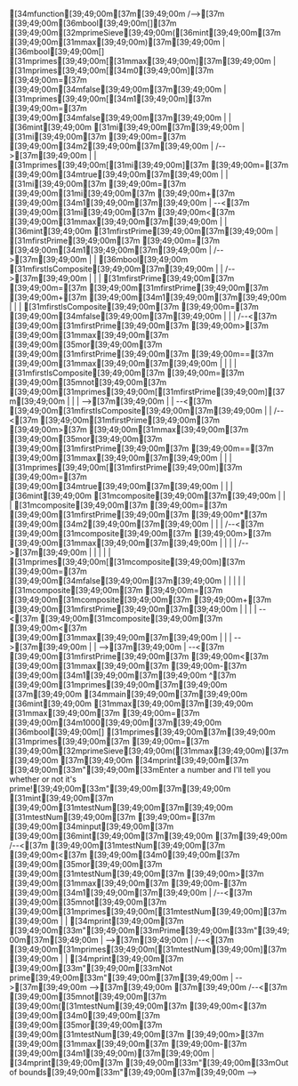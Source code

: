 [34mfunction[39;49;00m[37m[39;49;00m
/-->[37m [39;49;00m[36mbool[39;49;00m[][37m [39;49;00m[32mprimeSieve[39;49;00m([36mint[39;49;00m[37m [39;49;00m[31mmax[39;49;00m)[37m[39;49;00m
| [36mbool[39;49;00m[] [31mprimes[39;49;00m[[31mmax[39;49;00m][37m[39;49;00m
| [31mprimes[39;49;00m[[34m0[39;49;00m][37m [39;49;00m=[37m [39;49;00m[34mfalse[39;49;00m[37m[39;49;00m
| [31mprimes[39;49;00m[[34m1[39;49;00m][37m [39;49;00m=[37m [39;49;00m[34mfalse[39;49;00m[37m[39;49;00m
|
| [36mint[39;49;00m [31mi[39;49;00m[37m[39;49;00m
| [31mi[39;49;00m[37m [39;49;00m=[37m [39;49;00m[34m2[39;49;00m[37m[39;49;00m
| /-->[37m[39;49;00m
| | [31mprimes[39;49;00m[[31mi[39;49;00m][37m [39;49;00m=[37m [39;49;00m[34mtrue[39;49;00m[37m[39;49;00m
| | [31mi[39;49;00m[37m [39;49;00m=[37m [39;49;00m[31mi[39;49;00m[37m [39;49;00m+[37m [39;49;00m[34m1[39;49;00m[37m[39;49;00m
| \--<[37m [39;49;00m[31mi[39;49;00m[37m [39;49;00m<[37m [39;49;00m[31mmax[39;49;00m[37m[39;49;00m
|
| [36mint[39;49;00m [31mfirstPrime[39;49;00m[37m[39;49;00m
| [31mfirstPrime[39;49;00m[37m [39;49;00m=[37m [39;49;00m[34m1[39;49;00m[37m[39;49;00m
| /-->[37m[39;49;00m
| | [36mbool[39;49;00m [31mfirstIsComposite[39;49;00m[37m[39;49;00m
| | /-->[37m[39;49;00m
| | | [31mfirstPrime[39;49;00m[37m [39;49;00m=[37m [39;49;00m[31mfirstPrime[39;49;00m[37m [39;49;00m+[37m [39;49;00m[34m1[39;49;00m[37m[39;49;00m
| | | [31mfirstIsComposite[39;49;00m[37m [39;49;00m=[37m [39;49;00m[34mfalse[39;49;00m[37m[39;49;00m
| | | /--<[37m [39;49;00m[31mfirstPrime[39;49;00m[37m [39;49;00m>[37m [39;49;00m[31mmax[39;49;00m[37m [39;49;00m[35mor[39;49;00m[37m [39;49;00m[31mfirstPrime[39;49;00m[37m [39;49;00m==[37m [39;49;00m[31mmax[39;49;00m[37m[39;49;00m
| | | | [31mfirstIsComposite[39;49;00m[37m [39;49;00m=[37m [39;49;00m[35mnot[39;49;00m[37m [39;49;00m[31mprimes[39;49;00m[[31mfirstPrime[39;49;00m][37m[39;49;00m
| | | \-->[37m[39;49;00m
| | \--<[37m [39;49;00m[31mfirstIsComposite[39;49;00m[37m[39;49;00m
| | /--<[37m [39;49;00m[31mfirstPrime[39;49;00m[37m [39;49;00m>[37m [39;49;00m[31mmax[39;49;00m[37m [39;49;00m[35mor[39;49;00m[37m [39;49;00m[31mfirstPrime[39;49;00m[37m [39;49;00m==[37m [39;49;00m[31mmax[39;49;00m[37m[39;49;00m
| | | [31mprimes[39;49;00m[[31mfirstPrime[39;49;00m][37m [39;49;00m=[37m [39;49;00m[34mtrue[39;49;00m[37m[39;49;00m
| | | [36mint[39;49;00m [31mcomposite[39;49;00m[37m[39;49;00m
| | | [31mcomposite[39;49;00m[37m [39;49;00m=[37m [39;49;00m[31mfirstPrime[39;49;00m[37m [39;49;00m*[37m [39;49;00m[34m2[39;49;00m[37m[39;49;00m
| | | /--<[37m [39;49;00m[31mcomposite[39;49;00m[37m [39;49;00m>[37m [39;49;00m[31mmax[39;49;00m[37m[39;49;00m
| | | | /-->[37m[39;49;00m
| | | | | [31mprimes[39;49;00m[[31mcomposite[39;49;00m][37m [39;49;00m=[37m [39;49;00m[34mfalse[39;49;00m[37m[39;49;00m
| | | | | [31mcomposite[39;49;00m[37m [39;49;00m=[37m [39;49;00m[31mcomposite[39;49;00m[37m [39;49;00m+[37m [39;49;00m[31mfirstPrime[39;49;00m[37m[39;49;00m
| | | | \--<[37m [39;49;00m[31mcomposite[39;49;00m[37m [39;49;00m<[37m [39;49;00m[31mmax[39;49;00m[37m[39;49;00m
| | | \-->[37m[39;49;00m
| | \-->[37m[39;49;00m
| \--<[37m [39;49;00m[31mfirstPrime[39;49;00m[37m [39;49;00m<[37m [39;49;00m[31mmax[39;49;00m[37m [39;49;00m-[37m [39;49;00m[34m1[39;49;00m[37m[39;49;00m
^[37m [39;49;00m[31mprimes[39;49;00m[37m[39;49;00m
[37m[39;49;00m
[34mmain[39;49;00m[37m[39;49;00m
[36mint[39;49;00m [31mmax[39;49;00m[37m[39;49;00m
[31mmax[39;49;00m[37m [39;49;00m=[37m [39;49;00m[34m1000[39;49;00m[37m[39;49;00m
[36mbool[39;49;00m[] [31mprimes[39;49;00m[37m[39;49;00m
[31mprimes[39;49;00m[37m [39;49;00m=[37m [39;49;00m[32mprimeSieve[39;49;00m([31mmax[39;49;00m)[37m[39;49;00m
[37m[39;49;00m
[34mprint[39;49;00m[37m [39;49;00m[33m"[39;49;00m[33mEnter a number and I'll tell you whether or not it's prime![39;49;00m[33m"[39;49;00m[37m[39;49;00m
[31mint[39;49;00m[37m [39;49;00m[31mtestNum[39;49;00m[37m[39;49;00m
[31mtestNum[39;49;00m[37m [39;49;00m=[37m [39;49;00m[34minput[39;49;00m[37m [39;49;00m[36mint[39;49;00m[37m[39;49;00m
[37m[39;49;00m
/--<[37m [39;49;00m[31mtestNum[39;49;00m[37m [39;49;00m<[37m [39;49;00m[34m0[39;49;00m[37m [39;49;00m[35mor[39;49;00m[37m [39;49;00m[31mtestNum[39;49;00m[37m [39;49;00m>[37m [39;49;00m[31mmax[39;49;00m[37m [39;49;00m-[37m [39;49;00m[34m1[39;49;00m[37m[39;49;00m
| /--<[37m [39;49;00m[35mnot[39;49;00m[37m [39;49;00m[31mprimes[39;49;00m[[31mtestNum[39;49;00m][37m[39;49;00m
| | [34mprint[39;49;00m[37m [39;49;00m[33m"[39;49;00m[33mPrime[39;49;00m[33m"[39;49;00m[37m[39;49;00m
| \-->[37m[39;49;00m
| /--<[37m [39;49;00m[31mprimes[39;49;00m[[31mtestNum[39;49;00m][37m[39;49;00m
| | [34mprint[39;49;00m[37m [39;49;00m[33m"[39;49;00m[33mNot prime[39;49;00m[33m"[39;49;00m[37m[39;49;00m
| \-->[37m[39;49;00m
\-->[37m[39;49;00m
[37m[39;49;00m
/--<[37m [39;49;00m[35mnot[39;49;00m[37m [39;49;00m([31mtestNum[39;49;00m[37m [39;49;00m<[37m [39;49;00m[34m0[39;49;00m[37m [39;49;00m[35mor[39;49;00m[37m [39;49;00m[31mtestNum[39;49;00m[37m [39;49;00m>[37m [39;49;00m[31mmax[39;49;00m[37m [39;49;00m-[37m [39;49;00m[34m1[39;49;00m)[37m[39;49;00m
| [34mprint[39;49;00m[37m [39;49;00m[33m"[39;49;00m[33mOut of bounds[39;49;00m[33m"[39;49;00m[37m[39;49;00m
\-->
